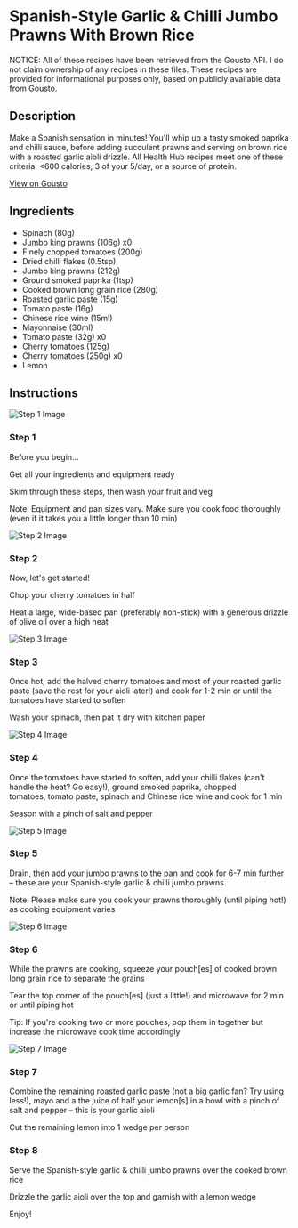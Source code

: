 # Spanish-Style Garlic & Chilli Jumbo Prawns With Brown Rice

NOTICE: All of these recipes have been retrieved from the Gousto API. I do not claim ownership of any recipes in these files. These recipes are provided for informational purposes only, based on publicly available data from Gousto.

## Description

Make a Spanish sensation in minutes! You'll whip up a tasty smoked paprika and chilli sauce, before adding succulent prawns and serving on brown rice with a roasted garlic aioli drizzle. All Health Hub recipes meet one of these criteria: <600 calories, 3 of your 5/day, or a source of protein.

[View on Gousto](https://www.gousto.co.uk/recipes/cookbook/10-min-spanish-garlic-chilli-jumbo-king-prawns)

## Ingredients

- Spinach (80g)
- Jumbo king prawns (106g) x0
- Finely chopped tomatoes (200g)
- Dried chilli flakes (0.5tsp)
- Jumbo king prawns (212g)
- Ground smoked paprika (1tsp)
- Cooked brown long grain rice (280g)
- Roasted garlic paste (15g)
- Tomato paste (16g)
- Chinese rice wine (15ml)
- Mayonnaise (30ml)
- Tomato paste (32g) x0
- Cherry tomatoes (125g)
- Cherry tomatoes (250g) x0
- Lemon

## Instructions

![Step 1 Image](https://production-media.gousto.co.uk/cms/recipe-step-image/Admin-10mm-Step-1-1668687045737-x200.jpg)

### Step 1

Before you begin...

Get all your ingredients and equipment ready

Skim through these steps, then wash your fruit and veg

Note: Equipment and pan sizes vary. Make sure you cook food thoroughly (even if it takes you a little longer than 10 min)

![Step 2 Image](https://production-media.gousto.co.uk/cms/recipe-step-image/1800-v2-Step-2-x200.jpg)

### Step 2

Now, let's get started!

Chop your cherry tomatoes in half

Heat a large, wide-based pan (preferably non-stick) with a generous drizzle of olive oil over a high heat

![Step 3 Image](https://production-media.gousto.co.uk/cms/recipe-step-image/1800-v2-Step-3-x200.jpg)

### Step 3

Once hot, add the halved cherry tomatoes and most of your roasted garlic paste (save the rest for your aioli later!) and cook for 1-2 min or until the tomatoes have started to soften

Wash your spinach, then pat it dry with kitchen paper

![Step 4 Image](https://production-media.gousto.co.uk/cms/recipe-step-image/1800-v2-Step-4-x200.jpg)

### Step 4

Once the tomatoes have started to soften, add your chilli flakes (can't handle the heat? Go easy!), ground smoked paprika, chopped tomatoes, tomato paste, spinach and Chinese rice wine and cook for 1 min

Season with a pinch of salt and pepper

![Step 5 Image](https://production-media.gousto.co.uk/cms/recipe-step-image/1800-v2-Step-5-x200.jpg)

### Step 5

Drain, then add your jumbo prawns to the pan and cook for 6-7 min further – these are your Spanish-style garlic & chilli jumbo prawns

Note: Please make sure you cook your prawns thoroughly (until piping hot!) as cooking equipment varies

![Step 6 Image](https://production-media.gousto.co.uk/cms/recipe-step-image/step-6-1800-v2-x200.jpg)

### Step 6

While the prawns are cooking, squeeze your pouch[es] of cooked brown long grain rice to separate the grains

Tear the top corner of the pouch[es] (just a little!) and microwave for 2 min or until piping hot

Tip: If you're cooking two or more pouches, pop them in together but increase the microwave cook time accordingly

![Step 7 Image](https://production-media.gousto.co.uk/cms/recipe-step-image/1800-v2-Step-7-x200.jpg)

### Step 7

Combine the remaining roasted garlic paste (not a big garlic fan? Try using less!), mayo and a the juice of half your lemon[s] in a bowl with a pinch of salt and pepper – this is your garlic aioli

Cut the remaining lemon into 1 wedge per person

### Step 8

Serve the Spanish-style garlic & chilli jumbo prawns over the cooked brown rice

Drizzle the garlic aioli over the top and garnish with a lemon wedge

Enjoy!

